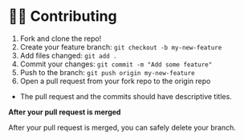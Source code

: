 # 💁🏽 Contributing

1. Fork and clone the repo!
2. Create your feature branch: `git checkout -b my-new-feature`
3. Add files changed: `git add .`
4. Commit your changes: `git commit -m "Add some feature"`
5. Push to the branch: `git push origin my-new-feature`
6. Open a pull request from your fork repo to the origin repo

- The pull request and the commits should have descriptive titles.

**After your pull request is merged**

After your pull request is merged, you can safely delete your branch.
